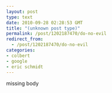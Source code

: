 ```yaml
---
layout: post
type: text
date: 2010-09-28 02:28:53 GMT
title: "(unknown post type)"
permalink: /post/1202187470/do-no-evil
redirect_from: 
  - /post/1202187470/do-no-evil
categories:
- colbert
- google
- eric schmidt
---
```

missing body